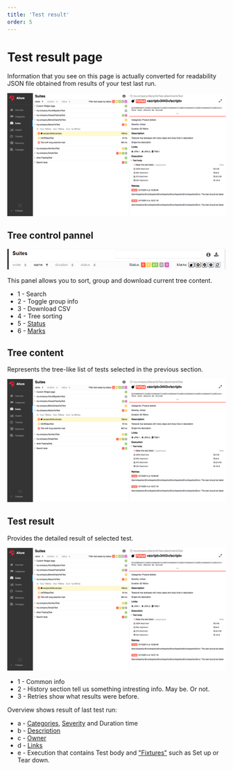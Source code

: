 ```yaml
---
title: 'Test result'
order: 5
---
```


# Test result page

Information that you see on this page is actually converted for readability JSON file obtained from results of your test last run.

![Test result page](../images/testcase.png)
## Tree control pannel

![Tree control pannel](../images/replace_it-pannel_tree_control.png)

This panel allows you to sort, group and download current tree content.

- 1 - Search
- 2 - Toggle group info
- 3 - Download CSV
- 4 - Tree sorting
- 5 - [Status]()
- 6 - [Marks]()


## Tree content

Represents the tree-like list of tests selected in the previous section.

![Test result page](../images/testcase.png)

## Test result

Provides the detailed result of selected test.

![Test result page](../images/testcase.png)

- 1 - Common info
- 2 - History section tell us something intresting info. May be. Or not.
- 3 - Retries show what results were before.

Overview shows result of last test run:

- a - [Categories](), [Severity]() and Duration time
- b - [Description]()
- c - [Owner]()
- d - [Links]()
- e - Execution that contains Test body and ["Fixtures"]() such as Set up or Tear down.


